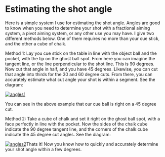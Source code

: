 # Estimating the shot angle

Here is a simple system I use for estimating the shot angle. Angles are good to know when you need to determine your shot with a fractional aiming system, a pivot aiming system, or any other use you may have. I give two different methods below. One of them requires no more than your cue stick, and the other a cube of chalk.

Method 1: Lay you cue stick on the table in line with the object ball and the pocket, with the tip on the ghost ball spot. From here you can imagine the tangent line, or the line perpendicular to the shot line. This is 90 degrees. Now cut that angle in half, and you have 45 degrees. Likewise, you can cut that angle into thirds for the 30 and 60 degree cuts. From there, you can accurately estimate what cut angle your shot is within a segment. See the diagram:

[![angles1](http://www.billiardsthegame.com/wp-content/uploads/2011/11/angles1.png)](http://www.billiardsthegame.com/wp-content/uploads/2011/11/angles1.png)

You can see in the above example that our cue ball is right on a 45 degree cut.

Method 2: Take a cube of chalk and set it right on the ghost ball spot, with a face perfectly in line with the pocket. Now the sides of the chalk cube indicate the 90 degree tangent line, and the corners of the chalk cube indicate the 45 degree cut angles. See the diagram:

[![angles2](http://www.billiardsthegame.com/wp-content/uploads/2011/11/angles2.png)](http://www.billiardsthegame.com/wp-content/uploads/2011/11/angles2.png)Thats it! Now you know how to quickly and accurately determine your shot angle within a few degrees.